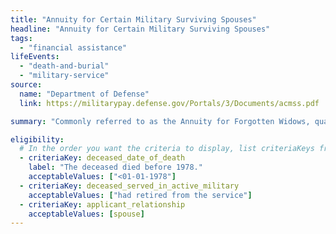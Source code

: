 ```yaml
---
title: "Annuity for Certain Military Surviving Spouses"
headline: "Annuity for Certain Military Surviving Spouses"
tags:
  - "financial assistance"
lifeEvents:
  - "death-and-burial"
  - "military-service"
source:
  name: "Department of Defense"
  link: https://militarypay.defense.gov/Portals/3/Documents/acmss.pdf

summary: "Commonly referred to as the Annuity for Forgotten Widows, qualified surviving spouses of members of the Uniformed Services may be eligible for financial support."

eligibility:
  # In the order you want the criteria to display, list criteriaKeys from the csv here, each followed by a comma-separated list of which values indicate eligibility for that criteria. Wrap individual values in quotes if they have inner commas.
  - criteriaKey: deceased_date_of_death
    label: "The deceased died before 1978."
    acceptableValues: ["<01-01-1978"]
  - criteriaKey: deceased_served_in_active_military
    acceptableValues: ["had retired from the service"]
  - criteriaKey: applicant_relationship
    acceptableValues: [spouse]
---
```

